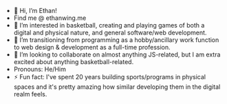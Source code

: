 <html>
  <ul>
<li> 👋 Hi, I’m Ethan!</li>
<li> Find me @ ethanwing.me</li>
<li> 👀 I’m interested in basketball, creating and playing games of both a digital and physical nature, and general software/web development. </li>
<li> 🌱 I’m transitioning from programming as a hobby/ancillary work function to web design & development as a full-time profession. </li>
<li> 💞️ I’m looking to collaborate on almost anything JS-related, but I am extra excited about anything basketball-related. </li>
<li>  Pronouns: He/Him </li>
<li> ⚡ Fun fact: I've spent 20 years building sports/programs in physical spaces and it's pretty amazing how similar developing them in the digital realm feels. </li>
  </ul>
</html>


